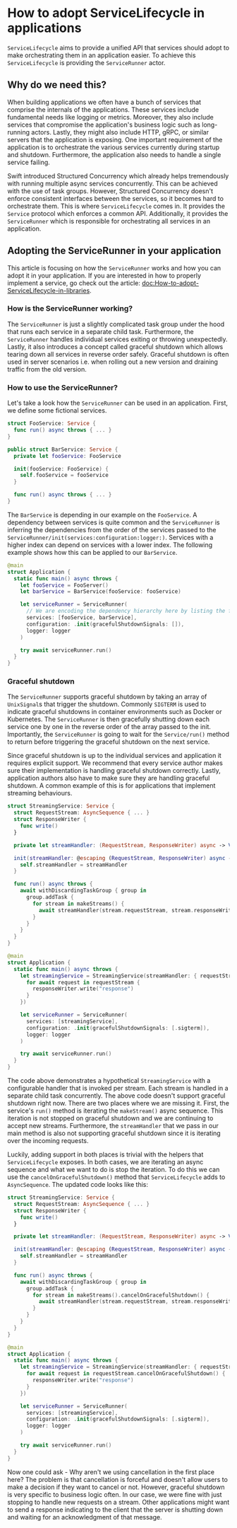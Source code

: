 # How to adopt ServiceLifecycle in applications

``ServiceLifecycle`` aims to provide a unified API that services should adopt to make orchestrating
them in an application easier. To achieve this ``ServiceLifecycle`` is providing the ``ServiceRunner`` actor.

## Why do we need this?

When building applications we often have a bunch of services that comprise the internals of the applications.
These services include fundamental needs like logging or metrics. Moreover, they also include
services that compromise the application's business logic such as long-running actors.
Lastly, they might also include HTTP, gRPC, or similar servers that the application is exposing.
One important requirement of the application is to orchestrate the various services currently during
startup and shutdown. Furthermore, the application also needs to handle a single service failing.

Swift introduced Structured Concurrency which already helps tremendously with running multiple 
async services concurrently. This can be achieved with the use of task groups. However, Structured
Concurrency doesn't enforce consistent interfaces between the services, so it becomes hard to orchestrate them.
This is where ``ServiceLifecycle`` comes in. It provides the ``Service`` protocol which enforces 
a common API. Additionally, it provides the ``ServiceRunner`` which is responsible for orchestrating
all services in an application.

## Adopting the ServiceRunner in your application

This article is focusing on how the ``ServiceRunner`` works and how you can adopt it in your application.
If you are interested in how to properly implement a service, go check out the article:  <doc:How-to-adopt-ServiceLifecycle-in-libraries>.

### How is the ServiceRunner working?

The ``ServiceRunner`` is just a slightly complicated task group under the hood that runs each service
in a separate child task. Furthermore, the ``ServiceRunner`` handles individual services exiting
or throwing unexpectedly. Lastly, it also introduces a concept called graceful shutdown which allows
tearing down all services in reverse order safely. Graceful shutdown is often used in server
scenarios i.e. when rolling out a new version and draining traffic from the old version.

### How to use the ServiceRunner?

Let's take a look how the ``ServiceRunner`` can be used in an application. First, we define some
fictional services.

```swift
struct FooService: Service {
  func run() async throws { ... }
}

public struct BarService: Service {
  private let fooService: FooService

  init(fooService: FooService) {
    self.fooService = fooService
  }

  func run() async throws { ... }
}
```

The `BarService` is depending in our example on the `FooService`. A dependency between services
is quite common and the ``ServiceRunner`` is inferring the dependencies from the order of the 
services passed to the ``ServiceRunner/init(services:configuration:logger:)``. Services with a higher
index can depend on services with a lower index. The following example shows how this can be applied
to our `BarService`.

```swift
@main
struct Application {
  static func main() async throws {
    let fooService = FooServer()
    let barService = BarService(fooService: fooService)

    let serviceRunner = ServiceRunner(
      // We are encoding the dependency hierarchy here by listing the fooService first
      services: [fooService, barService],
      configuration: .init(gracefulShutdownSignals: []),
      logger: logger
    )

    try await serviceRunner.run()
  }
}
```

### Graceful shutdown

The ``ServiceRunner`` supports graceful shutdown by taking an array of `UnixSignal`s that trigger
the shutdown. Commonly `SIGTERM` is used to indicate graceful shutdowns in container environments 
such as Docker or Kubernetes. The ``ServiceRunner`` is then gracefully shutting down each service
one by one in the reverse order of the array passed to the init.
Importantly, the ``ServiceRunner`` is going to wait for the ``Service/run()`` method to return
before triggering the graceful shutdown on the next service.

Since graceful shutdown is up to the individual services and application it requires explicit support.
We recommend that every service author makes sure their implementation is handling graceful shutdown
correctly. Lastly, application authors also have to make sure they are handling graceful shutdown.
A common example of this is for applications that implement streaming behaviours.

```swift
struct StreamingService: Service {
  struct RequestStream: AsyncSequence { ... }
  struct ResponseWriter {
    func write() 
  }

  private let streamHandler: (RequestStream, ResponseWriter) async -> Void

  init(streamHandler: @escaping (RequestStream, ResponseWriter) async -> Void) {
    self.streamHandler = streamHandler
  }

  func run() async throws {
    await withDiscardingTaskGroup { group in
      group.addTask {
        for stream in makeStreams() {
          await streamHandler(stream.requestStream, stream.responseWriter)
        }
      }
    }
  }
}

@main
struct Application {
  static func main() async throws {
    let streamingService = StreamingService(streamHandler: { requestStream, responseWriter in
      for await request in requestStream {
        responseWriter.write("response")
      }
    })

    let serviceRunner = ServiceRunner(
      services: [streamingService],
      configuration: .init(gracefulShutdownSignals: [.sigterm]),
      logger: logger
    )

    try await serviceRunner.run()
  }
}
```

The code above demonstrates a hypothetical `StreamingService` with a configurable handler that
is invoked per stream. Each stream is handled in a separate child task concurrently.
The above code doesn't support graceful shutdown right now. There are two places where we are missing it.
First, the service's `run()` method is iterating the `makeStream()` async sequence. This iteration is
not stopped on graceful shutdown and we are continuing to accept new streams. Furthermore, 
the `streamHandler` that we pass in our main method is also not supporting graceful shutdown since it
is iterating over the incoming requests.

Luckily, adding support in both places is trivial with the helpers that ``ServiceLifecycle`` exposes.
In both cases, we are iterating an async sequence and what we want to do is stop the iteration.
To do this we can use the `cancelOnGracefulShutdown()` method that ``ServiceLifecycle`` adds to
`AsyncSequence`. The updated code looks like this:

```swift
struct StreamingService: Service {
  struct RequestStream: AsyncSequence { ... }
  struct ResponseWriter {
    func write() 
  }

  private let streamHandler: (RequestStream, ResponseWriter) async -> Void

  init(streamHandler: @escaping (RequestStream, ResponseWriter) async -> Void) {
    self.streamHandler = streamHandler
  }

  func run() async throws {
    await withDiscardingTaskGroup { group in
      group.addTask {
        for stream in makeStreams().cancelOnGracefulShutdown() {
          await streamHandler(stream.requestStream, stream.responseWriter)
        }
      }
    }
  }
}

@main
struct Application {
  static func main() async throws {
    let streamingService = StreamingService(streamHandler: { requestStream, responseWriter in
      for await request in requestStream.cancelOnGracefulShutdown() {
        responseWriter.write("response")
      }
    })

    let serviceRunner = ServiceRunner(
      services: [streamingService],
      configuration: .init(gracefulShutdownSignals: [.sigterm]),
      logger: logger
    )

    try await serviceRunner.run()
  }
}
```

Now one could ask - Why aren't we using cancellation in the first place here? The problem is that
cancellation is forceful and doesn't allow users to make a decision if they want to cancel or not.
However, graceful shutdown is very specific to business logic often. In our case, we were fine with just
stopping to handle new requests on a stream. Other applications might want to send a response indicating
to the client that the server is shutting down and waiting for an acknowledgment of that message.
